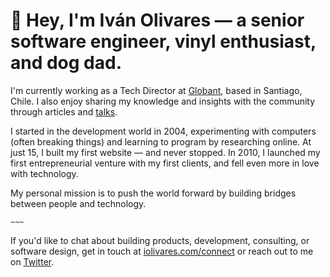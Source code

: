 # 👋  Hey, I'm Iván Olivares — a senior software engineer, vinyl enthusiast, and dog dad.

I'm currently working as a Tech Director at [Globant](https://www.globant.com/?from=github.com/ivolivares), based in Santiago, Chile. I also enjoy sharing my knowledge and insights with the community through articles and [talks](https://iolivares.com/?from=github.com/ivolivares).

I started in the development world in 2004, experimenting with computers (often breaking things) and learning to program by researching online. At just 15, I built my first website — and never stopped. In 2010, I launched my first entrepreneurial venture with my first clients, and fell even more in love with technology.

My personal mission is to push the world forward by building bridges between people and technology.

`~~~`

If you'd like to chat about building products, development, consulting, or software design, get in touch at [iolivares.com/connect](https://iolivares.com/connect?from=github.com/ivolivares) or reach out to me on [Twitter](https://x.com/intent/follow?screen_name=ivolivares&from=github.com/ivolivares).
